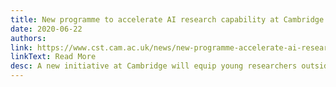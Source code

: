 ```yaml
---
title: New programme to accelerate AI research capability at Cambridge
date: 2020-06-22
authors:
link: https://www.cst.cam.ac.uk/news/new-programme-accelerate-ai-research-capability-cambridge
linkText: Read More
desc: A new initiative at Cambridge will equip young researchers outside computer science with the skills they need to use machine learning and artificial intelligence techniques to power their research.
---
```

